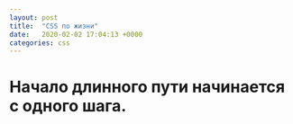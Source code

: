 ```yaml
---
layout: post
title:  "CSS по жизни"
date:   2020-02-02 17:04:13 +0000
categories: css
---
```





# Начало длинного пути начинается с одного шага.